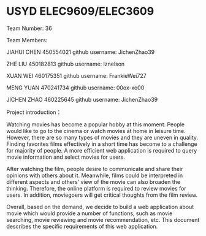 # USYD ELEC9609/ELEC3609

Team Number: 36

Team Members:

JIAHUI CHEN 450554021 github username: JichenZhao39

ZHE LIU 450182813 github username: lznelson

XUAN WEI 460175351 github username: FrankieWei727

MENG YUAN 470241734 github username: 00ox-xo00

JICHEN ZHAO 460225645 github username: JichenZhao39

Project introduction：

Watching movies has become a popular hobby at this moment. People would like to go to the cinema or watch movies at home in leisure time. However, there are so many types of movies and they are uneven in quality. Finding favorites films effectively in a short time has become to a challenge for majority of people. A more efficient web application is required to query movie information and select movies for users.

After watching the film, people desire to communicate and share their opinions with others about it. Meanwhile, films could be interpreted in different aspects and others’ view of the movie can also broaden the thinking. Therefore, the online platform is required to review movies for users. In addition, moviegoers will get critical thoughts from the film review.

Overall, based on the demand, we decide to build a web application about movie which would provide a number of functions, such as movie searching, movie reviewing and movie recommendation, etc. This document describes the specific requirements of this web application.
